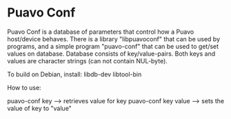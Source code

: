# Puavo Conf

Puavo Conf is a database of parameters that control how a Puavo host/device
behaves.  There is a library "libpuavoconf" that can be used by programs,
and a simple program "puavo-conf" that can be used to get/set values
on database.  Database consists of key/value-pairs.  Both keys and values
are character strings (can not contain NUL-byte).

To build on Debian, install:
  libdb-dev
  libtool-bin

How to use:

  puavo-conf key       --> retrieves value for key
  puavo-conf key value --> sets the value of key to "value"
